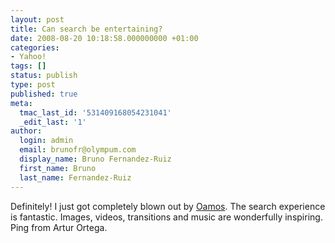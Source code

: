 ```yaml
---
layout: post
title: Can search be entertaining?
date: 2008-08-20 10:18:58.000000000 +01:00
categories:
- Yahoo!
tags: []
status: publish
type: post
published: true
meta:
  tmac_last_id: '531409168054231041'
  _edit_last: '1'
author:
  login: admin
  email: brunofr@olympum.com
  display_name: Bruno Fernandez-Ruiz
  first_name: Bruno
  last_name: Fernandez-Ruiz
---
```


Definitely! I just got completely blown out by <a
href="http://www.oamos.com/" title="Oamos">Oamos</a>. The search
experience is fantastic. Images, videos, transitions and music are
wonderfully inspiring. Ping from Artur Ortega.
